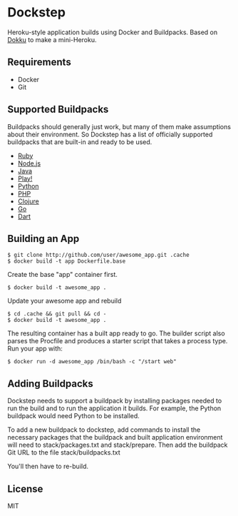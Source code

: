 # Dockstep

Heroku-style application builds using Docker and Buildpacks. Based on [Dokku](https://github.com/progrium/dokku) to make a mini-Heroku.

## Requirements

 * Docker
 * Git

## Supported Buildpacks

Buildpacks should generally just work, but many of them make assumptions about their environment. So Dockstep has a list of officially supported buildpacks that are built-in and ready to be used.

 * [Ruby](https://github.com/heroku/heroku-buildpack-ruby)
 * [Node.js](https://github.com/heroku/heroku-buildpack-nodejs)
 * [Java](https://github.com/heroku/heroku-buildpack-java)
 * [Play!](https://github.com/heroku/heroku-buildpack-play)
 * [Python](https://github.com/heroku/heroku-buildpack-python)
 * [PHP](https://github.com/heroku/heroku-buildpack-php.git)
 * [Clojure](https://github.com/heroku/heroku-buildpack-clojure.git)
 * [Go](https://github.com/kr/heroku-buildpack-go.git)
 * [Dart](https://github.com/igrigorik/heroku-buildpack-dart.git)

## Building an App

    $ git clone http://github.com/user/awesome_app.git .cache
    $ docker build -t app Dockerfile.base

Create the base "app" container first.

    $ docker build -t awesome_app .

Update your awesome app and rebuild
    
    $ cd .cache && git pull && cd -
    $ docker build -t awesome_app .

The resulting container has a built app ready to go. The builder script also parses the Procfile and produces
a starter script that takes a process type. Run your app with:

    $ docker run -d awesome_app /bin/bash -c "/start web"

## Adding Buildpacks

Dockstep needs to support a buildpack by installing packages needed to run the build and to run the application
it builds. For example, the Python buildpack would need Python to be installed.

To add a new buildpack to dockstep, add commands to install the necessary packages that the buildpack and built
application environment will need to stack/packages.txt and stack/prepare. Then add the buildpack Git URL to the file stack/buildpacks.txt

You'll then have to re-build.

## License

MIT
